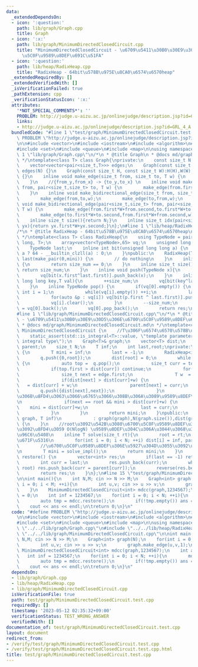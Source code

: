 ```yaml
---
data:
  _extendedDependsOn:
  - icon: ':question:'
    path: lib/graph/Graph.cpp
    title: Graph
  - icon: ':x:'
    path: lib/graph/MinimumDirectedClosedCircuit.cpp
    title: "MinimumDirectedClosedCircuit - \u6709\u5411\u30B0\u30E9\u30D5\u306E\u6700\
      \u5C0F\u9589\u8DEF\u691C\u51FA"
  - icon: ':question:'
    path: lib/heap/RadixHeap.cpp
    title: "RadixHeap - 64bit\u578B\u975E\u8CA0\u6574\u6570heap"
  _extendedRequiredBy: []
  _extendedVerifiedWith: []
  _isVerificationFailed: true
  _pathExtension: cpp
  _verificationStatusIcon: ':x:'
  attributes:
    '*NOT_SPECIAL_COMMENTS*': ''
    PROBLEM: http://judge.u-aizu.ac.jp/onlinejudge/description.jsp?id=GRL_4_A
    links:
    - http://judge.u-aizu.ac.jp/onlinejudge/description.jsp?id=GRL_4_A
  bundledCode: "#line 1 \"test/graph/MinimumDirectedClosedCircuit.test.cpp\"\n#define\
    \ PROBLEM \"http://judge.u-aizu.ac.jp/onlinejudge/description.jsp?id=GRL_4_A\"\
    \n\n#include <vector>\n#include <iostream>\n#include <algorithm>\n#include <cassert>\n\
    #include <set>\n#include <queue>\n#include <map>\n\nusing namespace std;\n#line\
    \ 1 \"lib/graph/Graph.cpp\"\n/*\n * @title Graph\n * @docs md/graph/Graph.md\n\
    \ */\ntemplate<class T> class Graph{\nprivate:\n    const size_t N,H,W;\npublic:\n\
    \    vector<vector<pair<size_t,T>>> edges;\n    Graph(const size_t N):H(-1),W(-1),N(N),\
    \ edges(N) {}\n    Graph(const size_t H, const size_t W):H(H),W(W),N(H*W), edges(H*W)\
    \ {}\n    inline void make_edge(size_t from, size_t to, T w) {\n        edges[from].emplace_back(to,w);\n\
    \    }\n    //{from_y,from_x} -> {to_y,to_x} \n    inline void make_edge(pair<size_t,size_t>\
    \ from, pair<size_t,size_t> to, T w) {\n        make_edge(from.first*W+from.second,to.first*W+to.second,w);\n\
    \    }\n    inline void make_bidirectional_edge(size_t from, size_t to, T w) {\n\
    \        make_edge(from,to,w);\n        make_edge(to,from,w);\n    }\n    inline\
    \ void make_bidirectional_edge(pair<size_t,size_t> from, pair<size_t,size_t> to,\
    \ T w) {\n        make_edge(from.first*W+from.second,to.first*W+to.second,w);\n\
    \        make_edge(to.first*W+to.second,from.first*W+from.second,w);\n    }\n\
    \    inline size_t size(){return N;}\n    inline size_t idx(pair<size_t,size_t>\
    \ yx){return yx.first*W+yx.second;}\n};\n#line 1 \"lib/heap/RadixHeap.cpp\"\n\
    /*\n * @title RadixHeap - 64bit\u578B\u975E\u8CA0\u6574\u6570heap\n * @docs md/heap/RadixHeap.md\n\
    \ */\ntemplate<class T> class RadixHeap{\n    using TypeNode = pair<unsigned long\
    \ long, T>;\n    array<vector<TypeNode>,65> vq;\n    unsigned long long size_num;\n\
    \    TypeNode last;\n    inline int bit(unsigned long long a) {\n        return\
    \ a ? 64 - __builtin_clzll(a) : 0;\n    }\npublic:\n    RadixHeap(T mini) : size_num(0),\
    \ last(make_pair(0,mini)) {\n        // do nothing\n    }\n    inline bool empty()\
    \ {\n        return size_num == 0;\n    }\n    inline size_t size(){\n       \
    \ return size_num;\n    }\n    inline void push(TypeNode x){\n        ++size_num;\n\
    \        vq[bit(x.first^last.first)].push_back(x);\n    }\n    inline void emplace(unsigned\
    \ long long key,T val){\n        ++size_num;\n        vq[bit(key^last.first)].emplace_back(key,val);\n\
    \    }\n    inline TypeNode pop() {\n        if(vq[0].empty()) {\n           \
    \ int i = 1;\n            while(vq[i].empty()) ++i;\n            last = *min_element(vq[i].begin(),vq[i].end());\n\
    \            for(auto &p : vq[i]) vq[bit(p.first ^ last.first)].push_back(p);\n\
    \            vq[i].clear();\n        }\n        --size_num;\n        auto res\
    \ = vq[0].back();\n        vq[0].pop_back();\n        return res;\n    }\n};\n\
    #line 1 \"lib/graph/MinimumDirectedClosedCircuit.cpp\"\n/*\n * @title MinimumDirectedClosedCircuit\
    \ - \u6709\u5411\u30B0\u30E9\u30D5\u306E\u6700\u5C0F\u9589\u8DEF\u691C\u51FA\n\
    \ * @docs md/graph/MinimumDirectedClosedCircuit.md\n */\ntemplate<class T> class\
    \ MinimumDirectedClosedCircuit {\n    //T\u306F\u6574\u6570\u578B\u306E\u307F\n\
    \    static_assert(std::is_integral<T>::value, \"template parameter T must be\
    \ integral type\");\n    Graph<T>& graph;\n    vector<T> dist;\n    vector<int>\
    \ parent;\n    size_t N;\n    T inf;\n    int last,root;\nprivate:\n\n    T solve_impl()\
    \ {\n        T mini = inf;\n        last = -1;\n        RadixHeap<int> q(0);\n\
    \        q.push({0,root});\n        dist[root] = 0;\n        while (q.size())\
    \ {\n            auto top =  q.pop();\n            size_t curr = top.second;\n\
    \            if(top.first > dist[curr]) continue;\n            for(auto& edge:graph.edges[curr]){\n\
    \                size_t next = edge.first;\n                T w  = edge.second;\n\
    \                if(dist[next] > dist[curr]+w) {\n                    dist[next]\
    \   = dist[curr] + w;\n                    parent[next] = curr;\n            \
    \        q.push({dist[next],next});\n                }\n                //\u6839\
    \u306B\u8FD4\u3063\u3066\u6765\u3066\u308B\u306A\u3089\u9589\u8DEF\u5019\u88DC\
    \n                if(next == root && mini > dist[curr]+w) {\n                \
    \    mini = dist[curr]+w;\n                    last = curr;\n                }\n\
    \            }\n        }\n        return mini;\n    }\npublic:\n    MinimumDirectedClosedCircuit(Graph<T>&\
    \ graph, T inf)\n            : graph(graph),N(graph.size()),dist(graph.size()),parent(graph.size()),inf(inf)\
    \ {\n    }\n    //root\u3092\u542B\u3080\u6700\u5C0F\u9589\u8DEF\u306E\u96C6\u5408\
    \u3092\u8FD4\u3059 O(NlogN) \u9589\u8DEF\u304C\u306A\u3044\u3068\u304D\u306F\u7A7A\
    \u96C6\u5408\n    inline T solve(size_t rt){\n        root = rt;\n        //\u521D\
    \u671F\u5316\n        for(int i = 0; i < N; ++i) dist[i] = inf, parent[i] = -1;\n\
    \        //\u6700\u5C0F\u9589\u8DEF\u306E\u5927\u304D\u3055\u3092\u6C7A\u3081\u308B\
    \n        T mini = solve_impl();\n        return mini;\n    }\n    vector<int>\
    \ restore() {\n        vector<int> res;\n        if(last == -1) return res;\n\
    \        int curr = last;\n        res.push_back(curr);\n        while(curr !=\
    \ root) res.push_back(curr = parent[curr]);\n        reverse(res.begin(),res.end());\n\
    \        return res;\n    }\n};\n#line 15 \"test/graph/MinimumDirectedClosedCircuit.test.cpp\"\
    \n\nint main(){\n    int N,M; cin >> N >> M;\n    Graph<int> graph(N);\n    for(int\
    \ i = 0; i < M; ++i){\n        int u,v; cin >> u >> v;\n        graph.make_edge(u,v,1);\n\
    \    }\n    MinimumDirectedClosedCircuit<int> mdcc(graph,1234567);\n    int ans\
    \ = 0;\n    int inf = 1234567;\n    for(int i = 0; i < N; ++i){\n        mdcc.solve(i);\n\
    \        auto tmp = mdcc.restore();\n        if(!tmp.empty()) ans = 1;\n    }\n\
    \    cout << ans << endl;\n\treturn 0;\n}\n"
  code: "#define PROBLEM \"http://judge.u-aizu.ac.jp/onlinejudge/description.jsp?id=GRL_4_A\"\
    \n\n#include <vector>\n#include <iostream>\n#include <algorithm>\n#include <cassert>\n\
    #include <set>\n#include <queue>\n#include <map>\n\nusing namespace std;\n#include\
    \ \"../../lib/graph/Graph.cpp\"\n#include \"../../lib/heap/RadixHeap.cpp\"\n#include\
    \ \"../../lib/graph/MinimumDirectedClosedCircuit.cpp\"\n\nint main(){\n    int\
    \ N,M; cin >> N >> M;\n    Graph<int> graph(N);\n    for(int i = 0; i < M; ++i){\n\
    \        int u,v; cin >> u >> v;\n        graph.make_edge(u,v,1);\n    }\n   \
    \ MinimumDirectedClosedCircuit<int> mdcc(graph,1234567);\n    int ans = 0;\n \
    \   int inf = 1234567;\n    for(int i = 0; i < N; ++i){\n        mdcc.solve(i);\n\
    \        auto tmp = mdcc.restore();\n        if(!tmp.empty()) ans = 1;\n    }\n\
    \    cout << ans << endl;\n\treturn 0;\n}\n"
  dependsOn:
  - lib/graph/Graph.cpp
  - lib/heap/RadixHeap.cpp
  - lib/graph/MinimumDirectedClosedCircuit.cpp
  isVerificationFile: true
  path: test/graph/MinimumDirectedClosedCircuit.test.cpp
  requiredBy: []
  timestamp: '2023-05-12 02:35:32+09:00'
  verificationStatus: TEST_WRONG_ANSWER
  verifiedWith: []
documentation_of: test/graph/MinimumDirectedClosedCircuit.test.cpp
layout: document
redirect_from:
- /verify/test/graph/MinimumDirectedClosedCircuit.test.cpp
- /verify/test/graph/MinimumDirectedClosedCircuit.test.cpp.html
title: test/graph/MinimumDirectedClosedCircuit.test.cpp
---
```


